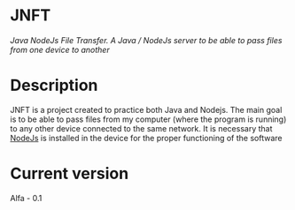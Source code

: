 # JNFT
###### Java NodeJs File Transfer. A Java / NodeJs server to be able to pass files from one device to another

# Description
JNFT is a project created to practice both Java and Nodejs. The main goal is to be able to pass files from my computer (where the program is running) to any other device connected to the same network. It is necessary that [NodeJs](https://nodejs.org/en/) is installed in the device for the proper functioning of the software

# Current version
Alfa - 0.1

